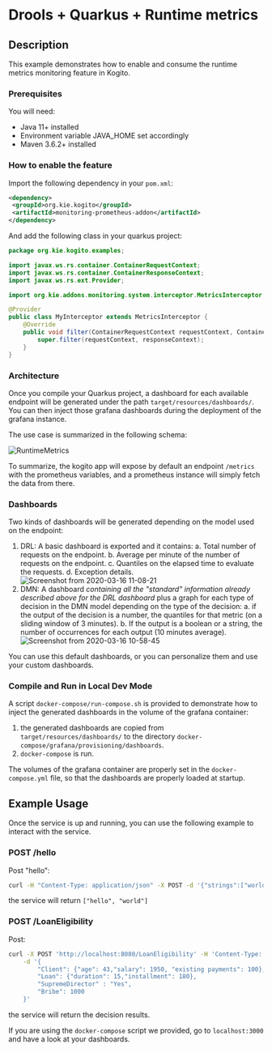 # Drools + Quarkus + Runtime metrics

## Description

This example demonstrates how to enable and consume the runtime metrics monitoring feature in Kogito. 

### Prerequisites
 
You will need:
  - Java 11+ installed 
  - Environment variable JAVA_HOME set accordingly
  - Maven 3.6.2+ installed
  
### How to enable the feature

Import the following dependency in your `pom.xml`:

```XML
<dependency>
 <groupId>org.kie.kogito</groupId>
 <artifactId>monitoring-prometheus-addon</artifactId>
</dependency>
```

And add the following class in your quarkus project: 

```Java
package org.kie.kogito.examples;

import javax.ws.rs.container.ContainerRequestContext;
import javax.ws.rs.container.ContainerResponseContext;
import javax.ws.rs.ext.Provider;

import org.kie.addons.monitoring.system.interceptor.MetricsInterceptor;

@Provider
public class MyInterceptor extends MetricsInterceptor {
    @Override
    public void filter(ContainerRequestContext requestContext, ContainerResponseContext responseContext) {
        super.filter(requestContext, responseContext);
    }
}
```

### Architecture

Once you compile your Quarkus project, a dashboard for each available endpoint will be generated under the path `target/resources/dashboards/`. You can then inject those grafana dashboards during the deployment of the grafana instance.

The use case is summarized in the following schema:
 
![RuntimeMetrics](https://user-images.githubusercontent.com/18282531/76740726-a0cbdd80-676e-11ea-8cc3-63ed5cbb3ac8.png)

To summarize, the kogito app will expose by default an endpoint `/metrics` with the prometheus variables, and a prometheus instance will simply fetch the data from there.

### Dashboards

Two kinds of dashboards will be generated depending on the model used on the endpoint: 
1. DRL: A basic dashboard is exported and it contains: 
a. Total number of requests on the endpoint.
b. Average per minute of the number of requests on the endpoint.
c. Quantiles on the elapsed time to evaluate the requests.
d. Exception details.
![Screenshot from 2020-03-16 11-08-21](https://user-images.githubusercontent.com/18282531/76745628-79790e80-6776-11ea-87ca-6f56233c38a8.png)
2. DMN: A dashboard *containing all the "standard" information already described above for the DRL dashboard* plus a graph for each type of decision in the DMN model depending on the type of the decision:
a. if the output of the decision is a number, the quantiles for that metric (on a sliding window of 3 minutes).
b. If the output is a boolean or a string, the number of occurrences for each output (10 minutes average).
![Screenshot from 2020-03-16 10-58-45](https://user-images.githubusercontent.com/18282531/76744997-674aa080-6775-11ea-801e-5ef0484206ad.png)


You can use this default dashboards, or you can personalize them and use your custom dashboards.

### Compile and Run in Local Dev Mode

A script `docker-compose/run-compose.sh` is provided to demonstrate how to inject the generated dashboards in the volume of the grafana container: 
1. the generated dashboards are copied from `target/resources/dashboards/` to the directory `docker-compose/grafana/provisioning/dashboards`. 
2. `docker-compose` is run. 

The volumes of the grafana container are properly set in the `docker-compose.yml` file, so that the dashboards are properly loaded at startup.

## Example Usage

Once the service is up and running, you can use the following example to interact with the service.

### POST /hello

Post "hello":

```sh
curl -H "Content-Type: application/json" -X POST -d '{"strings":["world"]}' http://localhost:8080/hello
```

the service will return `["hello", "world"]`

### POST /LoanEligibility

Post:

```sh
curl -X POST 'http://localhost:8080/LoanEligibility' -H 'Content-Type: application/json' \
    -d '{
        "Client": {"age": 43,"salary": 1950, "existing payments": 100},
        "Loan": {"duration": 15,"installment": 180}, 
        "SupremeDirector" : "Yes", 
        "Bribe": 1000
    }'
```

the service will return the decision results.  

If you are using the `docker-compose` script we provided, go to `localhost:3000` and have a look at your dashboards.
